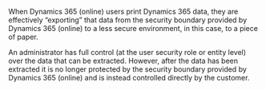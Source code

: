 When Dynamics 365 (online) users print Dynamics 365 data, they are effectively “exporting” that data from the security boundary provided by Dynamics 365 (online) to a less secure environment, in this case, to a piece of paper.  
  
 An administrator has full control (at the user security role or entity level) over the data that can be extracted. However, after the data has been extracted it is no longer protected by the security boundary provided by Dynamics 365 (online) and is instead controlled directly by the customer.